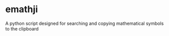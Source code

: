 # emathji
 A python script designed for searching and copying mathematical symbols to the clipboard
